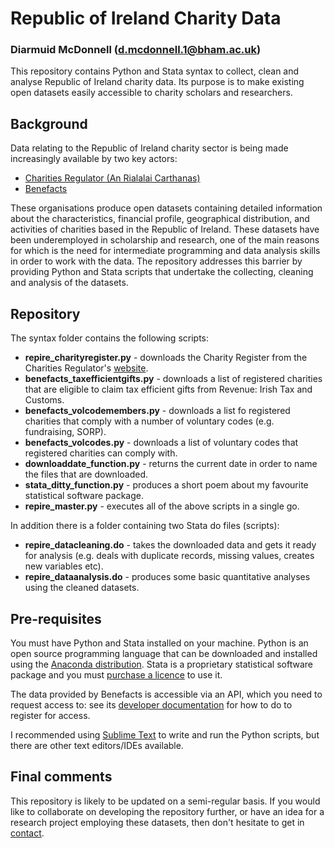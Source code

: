 # Republic of Ireland Charity Data

### Diarmuid McDonnell (d.mcdonnell.1@bham.ac.uk)
This repository contains Python and Stata syntax to collect, clean and analyse Republic of Ireland charity data. Its purpose is to make existing open datasets easily accessible to charity scholars and researchers.

## Background

Data relating to the Republic of Ireland charity sector is being made increasingly available by two key actors:
* [Charities Regulator (An Rialalai Carthanas)](http://www.charitiesregulatoryauthority.ie/)
* [Benefacts](https://benefacts.ie/)

These organisations produce open datasets containing detailed information about the characteristics, financial profile, geographical distribution, and activities of charities based in the Republic of Ireland. These datasets have been underemployed in scholarship and research, one of the main reasons for which is the need for intermediate programming and data analysis skills in order to work with the data. The repository addresses this barrier by providing Python and Stata scripts that undertake the collecting, cleaning and analysis of the datasets.

## Repository

The syntax folder contains the following scripts:
* __repire_charityregister.py__ - downloads the Charity Register from the Charities Regulator's [website](https://www.charitiesregulatoryauthority.ie/en/cra/pages/search_a_charity).
* __benefacts_taxefficientgifts.py__ - downloads a list of registered charities that are eligible to claim tax efficient gifts from Revenue: Irish Tax and Customs.
* __benefacts_volcodemembers.py__ - downloads a list fo registered charities that comply with a number of voluntary codes (e.g. fundraising, SORP).
* __benefacts_volcodes.py__ - downloads a list of voluntary codes that registered charities can comply with.
* __downloaddate_function.py__ - returns the current date in order to name the files that are downloaded.
* __stata_ditty_function.py__ - produces a short poem about my favourite statistical software package.
* __repire_master.py__ - executes all of the above scripts in a single go.

In addition there is a folder containing two Stata do files (scripts):
* __repire_datacleaning.do__ - takes the downloaded data and gets it ready for analysis (e.g. deals with duplicate records, missing values, creates new variables etc).
* __repire_dataanalysis.do__ - produces some basic quantitative analyses using the cleaned datasets.

## Pre-requisites

You must have Python and Stata installed on your machine. Python is an open source programming language that can be downloaded and installed using the [Anaconda distribution](https://anaconda.org/anaconda/python).
Stata is a proprietary statistical software package and you must [purchase a licence](https://www.stata.com/products/which-stata-is-right-for-me/) to use it.

The data provided by Benefacts is accessible via an API, which you need to request access to: see its [developer documentation](https://developer.benefacts.ie/) for how to do to register for access.

I recommended using [Sublime Text](https://www.sublimetext.com/3) to write and run the Python scripts, but there are other text editors/IDEs available.

## Final comments

This repository is likely to be updated on a semi-regular basis. If you would like to collaborate on developing the repository further, or have an idea for a research project employing these datasets, then don't hesitate to get in [contact](d.mcdonnell.1@bham.ac.uk).

